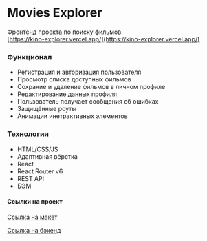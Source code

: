 # Movies Explorer
Фронтенд проекта по поиску фильмов. \
[https://kino-explorer.vercel.app/](https://kino-explorer.vercel.app/)

### Функционал

* Регистрация и авторизация пользователя
* Просмотр списка доступных фильмов
* Сохрание и удаление фильмов в личном профиле
* Редактирование данных профиля
* Пользователь получает сообщения об ошибках
* Защищённые роуты
* Анимации инетрактивных элементов

### Технологии

* HTML/CSS/JS
* Адаптивная вёрстка
* React
* React Router v6
* REST API
* БЭМ

#### Ссылки на проект

[Ссылка на макет](https://www.figma.com/file/qVnHFzwpN5GQ5yg2wX5gx0/Diploma?type=design&node-id=891%3A3857&mode=design&t=MZyceY7UxOUgewGO-1)

[Ссылка на бэкенд](https://github.com/BadStandUp/movies-explorer-api)
